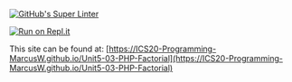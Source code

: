 [![GitHub's Super Linter](https://github.com/ICS20-Programming-MarcusW/Unit5-03-PHP-Factorial/workflows/GitHub's%20Super%20Linter/badge.svg)](https://github.com/ICS20-Programming-MarcusW/Unit5-03-PHP-Factorial/actions)

[![Run on Repl.it](https://repl.it/badge/github/ICS20-Programming-MarcusW/Unit5-03-PHP-Factorial)](https://repl.it/github/ICS20-Programming-MarcusW/Unit5-03-PHP-Factorial)

This site can be found at: [https://ICS20-Programming-MarcusW.github.io/Unit5-03-PHP-Factorial](https://ICS20-Programming-MarcusW.github.io/Unit5-03-PHP-Factorial)